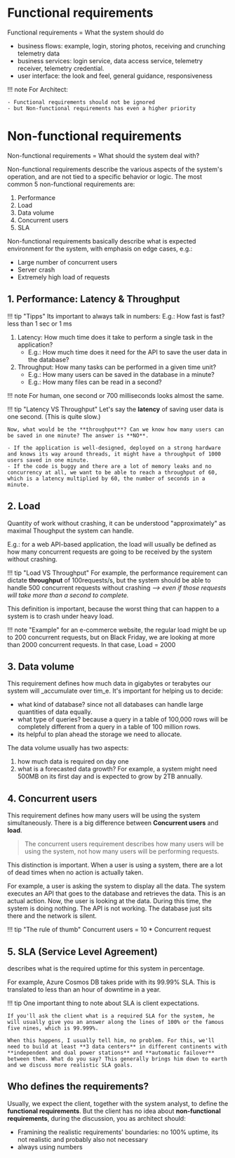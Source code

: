 # Functional requirements
Functional requirements = What the system should do

- business flows: example, login, storing photos, receiving and crunching telemetry data
- business services: login service, data access service, telemetry receiver, telemetry credential.
- user interface: the look and feel, general guidance, responsiveness

!!! note
    For Architect: 

    - Functional requirements should not be ignored
    - but Non-functional requirements has even a higher priority

# Non-functional requirements
Non-functional requirements = What should the system deal with? 

Non-functional requirements describe the various aspects of the system's operation, and are not tied to a specific behavior or logic. The most common 5 non-functional requirements are:

1. Performance
2. Load
3. Data volume
4. Concurrent users
5. SLA 

Non-functional requirements basically describe what is expected environment for the system, with emphasis on edge cases, e.g.:

- Large number of concurrent users
- Server crash
- Extremely high load of requests

## 1. Performance: Latency & Throughput
!!! tip "Tipps"
    Its important to always talk in numbers: E.g.: How fast is fast? less than 1 sec or 1 ms

1. Latency: How much time does it take to perform a single task in the application?
    - E.g.: How much time does it need for the API to save the user data in the database?
2. Throughput: How many tasks can be performed in a given time unit?
    - E.g.: How many users can be saved in the database in a minute?
    - E.g.: How many files can be read in a second?


!!! note
    For human, one second or 700 milliseconds looks almost the same.

!!! tip "Latency VS Throughput"
    Let's say the **latency** of saving user data is one second. (This is quite slow.)
    
    Now, what would be the **throughput**? Can we know how many users can be saved in one minute? The answer is **NO**. 
    
    - If the application is well-designed, deployed on a strong hardware and knows its way around threads, it might have a throughput of 1000 users saved in one minute. 
    - If the code is buggy and there are a lot of memory leaks and no concurrency at all, we want to be able to reach a throughput of 60, which is a latency multiplied by 60, the number of seconds in a minute. 
   
## 2. Load
Quantity of work without crashing, it can be understood "approximately" as maximal Thoughput the system can handle. 

E.g.: for a web API-based application, the load will usually be defined as how many concurrent requests are going to be received by the system without crashing. 

!!! tip "Load VS Throughput"
    For example, the performance requirement can dictate **throughput** of 100requests/s, but the system should be able to handle 500 concurrent requests without crashing _--> even if those requests will take more than a second to complete._

This definition is important, because the worst thing that can happen to a system is to crash under heavy load.

!!! note "Example"
    for an e-commerce website, the regular load might be up to 200 concurrent requests, but on Black Friday, we are looking at more than 2000 concurrent requests. In that case, Load = 2000

## 3. Data volume
This requirement defines how much data in gigabytes or terabytes our system will _accumulate over tim_e. It's important for helping us to decide:

- what kind of database? since not all databases can handle large quantities of data equally. 
- what type of queries? because a query in a table of 100,000 rows will be completely different from a query in a table of 100 million rows.
- its helpful to plan ahead the storage we need to allocate.

The data volume usually has two aspects:

1. how much data is required on day one 
2. what is a forecasted data growth? For example, a system might need 500MB on its first day and is expected to grow by 2TB annually. 

## 4. Concurrent users
This requirement defines how many users will be using the system simultaneously. There is a big difference between **Concurrent users** and **load**. 

> The concurrent users requirement describes how many users will be using the system, not how many users will be performing requests. 

This distinction is important. When a user is using a system, there are a lot of dead times when no action is actually taken.

For example, a user is asking the system to display all the data. The system executes an API that goes to the database and retrieves the data. This is an actual action. Now, the user is looking at the data. During this time, the system is doing nothing. The API is not working. The database just sits there and the network is silent.

!!! tip "The rule of thumb"
    Concurrent users = 10 * Concurrent request

## 5. SLA (Service Level Agreement)
describes what is the required uptime for this system in percentage.

For example, Azure Cosmos DB takes pride with its 99.99% SLA. This is translated to less than an hour of downtime in a year.

!!! tip 
    One important thing to note about SLA is client expectations. 
    
    If you'll ask the client what is a required SLA for the system, he will usually give you an answer along the lines of 100% or the famous five nines, which is 99.999%. 
    
    When this happens, I usually tell him, no problem. For this, we'll need to build at least **3 data centers** in different continents with **independent and dual power stations** and **automatic failover** between them. What do you say? This generally brings him down to earth and we discuss more realistic SLA goals. 


## Who defines the requirements?
Usually, we expect the client, together with the system analyst, to define the **functional requirements**. But the client has no idea about **non-functional requirements**, during the discussion, you as architect should:

- Framining the realistic requirements' boundaries: no 100% uptime, its not realistic and probably also not necessary
- always using numbers